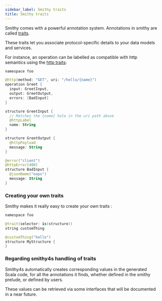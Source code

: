 ```yaml
---
sidebar_label: Smithy traits
title: Smithy traits
---
```


Smithy comes with a powerful annotation system. Annotations in smithy are called [traits](https://awslabs.github.io/smithy/1.0/spec/core/model.html#applying-traits-to-shapes).

These traits let you associate protocol-specific details to your data models and services.

For instance, an operation can be labelled as compatible with http semantics using the [http traits](https://awslabs.github.io/smithy/1.0/spec/core/http-traits.html?highlight=http%20traits#http-binding-traits):

```kotlin
namespace foo

@http(method: "GET", uri: "/hello/{name}")
operation Greet {
  input: GreetInput,
  output: GreetOutput,
  errors: [BadInput]
}

structure GreetInput {
  // Matches the {name} hole in the uri path above
  @httpLabel
  name: String
}

structure GreetOutput {
  @httpPayload
  message: String
}

@error("client")
@httpError(400)
structure BadInput {
  @jsonName("oops")
  message: String
}
```

### Creating your own traits

Smithy makes it really easy to create your own traits :

```kotlin
namespace foo

@trait(selector: is(structure))
string customThing

@customThing("hello")
structure MyStructure {
}
```

### Regarding smithy4s handling of traits

Smithy4s automatically creates corresponding values in the generated Scala code, for all the annotations it finds, whether defined in the smithy prelude, or defined by users.

These values can be retrieved via some interfaces that will be documented in a near future.

